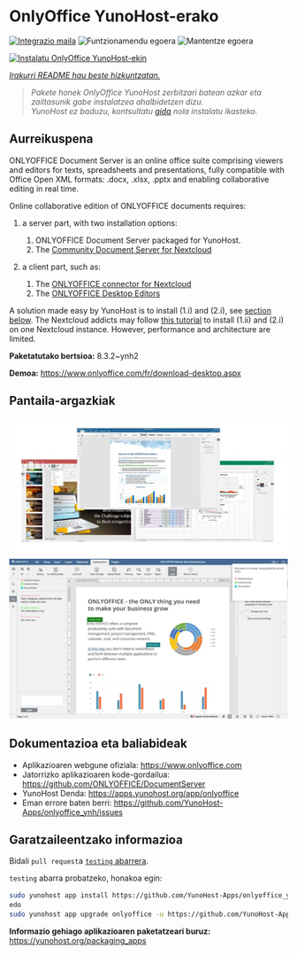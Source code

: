 <!--
Ohart ongi: README hau automatikoki sortu da <https://github.com/YunoHost/apps/tree/master/tools/readme_generator>ri esker
EZ editatu eskuz.
-->

# OnlyOffice YunoHost-erako

[![Integrazio maila](https://apps.yunohost.org/badge/integration/onlyoffice)](https://ci-apps.yunohost.org/ci/apps/onlyoffice/)
![Funtzionamendu egoera](https://apps.yunohost.org/badge/state/onlyoffice)
![Mantentze egoera](https://apps.yunohost.org/badge/maintained/onlyoffice)

[![Instalatu OnlyOffice YunoHost-ekin](https://install-app.yunohost.org/install-with-yunohost.svg)](https://install-app.yunohost.org/?app=onlyoffice)

*[Irakurri README hau beste hizkuntzatan.](./ALL_README.md)*

> *Pakete honek OnlyOffice YunoHost zerbitzari batean azkar eta zailtasunik gabe instalatzea ahalbidetzen dizu.*  
> *YunoHost ez baduzu, kontsultatu [gida](https://yunohost.org/install) nola instalatu ikasteko.*

## Aurreikuspena

ONLYOFFICE Document Server is an online office suite comprising viewers and editors for texts, spreadsheets and presentations, fully compatible with Office Open XML formats: .docx, .xlsx, .pptx and enabling collaborative editing in real time.

Online collaborative edition of ONLYOFFICE documents requires: 
1. a server part, with two installation options:
   1. ONLYOFFICE Document Server packaged for YunoHost. 
   2. The [Community Document Server for Nextcloud](https://apps.nextcloud.com/apps/documentserver_community) 

2. a client part, such as: 
   1. The [ONLYOFFICE connector for Nextcloud](https://apps.nextcloud.com/apps/onlyoffice) 
   2. The [ONLYOFFICE Desktop Editors](https://www.onlyoffice.com/fr/download-desktop.aspx)

A solution made easy by YunoHost is to install (1.i) and (2.i), see [section below](https://github.com/YunoHost-Apps/onlyoffice_ynh/#configuration-of-onlyoffice-server). The Nextcloud addicts may follow [this tutorial](https://github.com/YunoHost-Apps/nextcloud_ynh#configure-onlyoffice-integration) to install (1.ii) and (2.i) on one Nextcloud instance. However, performance and architecture are limited.


**Paketatutako bertsioa:** 8.3.2~ynh2

**Demoa:** <https://www.onlyoffice.com/fr/download-desktop.aspx>

## Pantaila-argazkiak

![OnlyOffice(r)en pantaila-argazkia](./doc/screenshots/01-presentation.jpg)
![OnlyOffice(r)en pantaila-argazkia](./doc/screenshots/02-document-short.png)

## Dokumentazioa eta baliabideak

- Aplikazioaren webgune ofiziala: <https://www.onlyoffice.com>
- Jatorrizko aplikazioaren kode-gordailua: <https://github.com/ONLYOFFICE/DocumentServer>
- YunoHost Denda: <https://apps.yunohost.org/app/onlyoffice>
- Eman errore baten berri: <https://github.com/YunoHost-Apps/onlyoffice_ynh/issues>

## Garatzaileentzako informazioa

Bidali `pull request`a [`testing` abarrera](https://github.com/YunoHost-Apps/onlyoffice_ynh/tree/testing).

`testing` abarra probatzeko, honakoa egin:

```bash
sudo yunohost app install https://github.com/YunoHost-Apps/onlyoffice_ynh/tree/testing --debug
edo
sudo yunohost app upgrade onlyoffice -u https://github.com/YunoHost-Apps/onlyoffice_ynh/tree/testing --debug
```

**Informazio gehiago aplikazioaren paketatzeari buruz:** <https://yunohost.org/packaging_apps>
